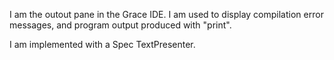 I am the outout pane in the Grace IDE.  I am used to display compilation error messages, and program output produced with "print".

I am implemented with a Spec TextPresenter.
